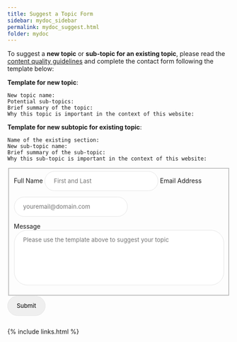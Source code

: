 ```yaml
---
title: Suggest a Topic Form
sidebar: mydoc_sidebar
permalink: mydoc_suggest.html
folder: mydoc
---
```


To suggest a **new topic** or **sub-topic for an existing topic**, please read the [content quality guidelines](mydoc_guides.html#content-quality-guidelines) and complete the contact form following the template below:

**Template for new topic**:

```
New topic name:
Potential sub-topics:
Brief summary of the topic: 
Why this topic is important in the context of this website:
```

**Template for new subtopic for existing topic**:

```
Name of the existing section:
New sub-topic name:
Brief summary of the sub-topic: 
Why this sub-topic is important in the context of this website:
```

<style>
input[type="text"], input[type="email"], input[type="search"], 
input[type="submit"], button, textarea { 
  padding: 1em 1.5em; 
  border: 1px solid #e5e5e5; 
  border-radius: 30px; 
  margin-bottom: 1em; 
  font-family:  -apple-system, BlinkMacSystemFont, "Segoe UI", 
                "Roboto", "Oxygen", "Ubuntu", "Cantarell", 
                "Fira Sans", "Droid Sans", "Helvetica Neue", 
                Arial, sans-serif; 
}

textarea { width: 100%;  resize: none; }
</style>

<form id="fs-frm" name="simple-contact-form" accept-charset="utf-8" action="https://formspree.io/xbjzqgzo" method="post">
  <fieldset id="fs-frm-inputs">
    <label for="full-name">Full Name</label>
    <input type="text" name="name" id="full-name" placeholder="First and Last" required="">
    <label for="email-address">Email Address</label>
    <input type="email" name="_replyto" id="email-address" placeholder="youremail@domain.com" required="">
    <br>
    <label for="message">Message</label>
    <br>
    <textarea rows="6" name="message" id="message" placeholder="Please use the template above to suggest your topic" required=""></textarea>
    <input type="hidden" name="_subject" id="email-subject" value="Contact Form Submission">
  </fieldset>
  <input type="submit" value="Submit">
</form>

{% include links.html %}
